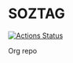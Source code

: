 # SOZTAG

<!-- badges: start -->
[![Actions Status](https://wdp9fww0r9.execute-api.us-west-2.amazonaws.com/production/badge/soztag/soztag.github.io)](https://github.com/soztag/soztag.github.io/actions)
<!-- badges: end -->

Org repo
